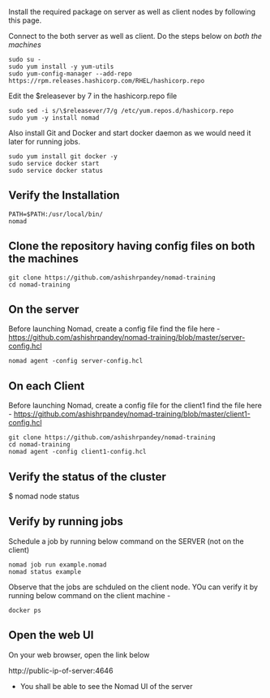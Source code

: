 
Install the required package on server as well as client nodes by following this page. 

Connect to the both server as well as client. 
Do the steps below on *both the machines* 

    sudo su -
    sudo yum install -y yum-utils
    sudo yum-config-manager --add-repo https://rpm.releases.hashicorp.com/RHEL/hashicorp.repo
    
    

Edit the $releasever by 7 in the hashicorp.repo file 

    sudo sed -i s/\$releasever/7/g /etc/yum.repos.d/hashicorp.repo
    sudo yum -y install nomad
    
Also install Git and Docker and start docker daemon as we would need it later for running jobs.

    sudo yum install git docker -y 
    sudo service docker start 
    sudo service docker status 

## Verify the Installation

    PATH=$PATH:/usr/local/bin/
    nomad
    

## Clone the repository having config files on both the machines 

    git clone https://github.com/ashishrpandey/nomad-training
    cd nomad-training

## On the server 

Before launching Nomad, create a config file 
find the file here - 
https://github.com/ashishrpandey/nomad-training/blob/master/server-config.hcl

    nomad agent -config server-config.hcl

## On each Client

Before launching Nomad, create a config file for the client1
find the file here - 
https://github.com/ashishrpandey/nomad-training/blob/master/client1-config.hcl

    git clone https://github.com/ashishrpandey/nomad-training
    cd nomad-training
    nomad agent -config client1-config.hcl
    

## Verify the status of the cluster 

$ nomad node status

## Verify by running jobs 

Schedule a job by running below command on the SERVER (not on the client)

    nomad job run example.nomad
    nomad status example
    
    
Observe that the jobs are schduled on the client node. YOu can verify it by running below command on the client machine - 

    docker ps 
    
## Open the web UI
On your web browser, open the link below 

http://public-ip-of-server:4646
        
- You shall be able to see the Nomad UI of the server 
    
    
    
